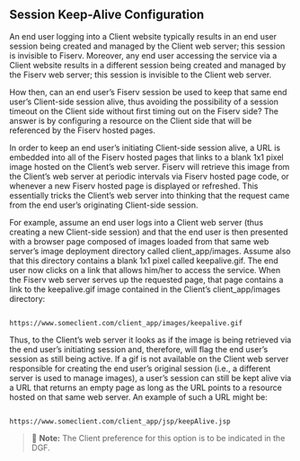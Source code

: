 ## Session Keep-Alive Configuration

An end user logging into a Client website typically results in an end user session being created and managed by the Client web server; this session is invisible to Fiserv. Moreover, any end user accessing the service via a Client website results in a different session being created and managed by the Fiserv web server; this session is invisible to the Client web server.

How then, can an end user’s Fiserv session be used to keep that same end user’s Client-side session alive, thus avoiding the possibility of a session timeout on the Client side without first timing out on the Fiserv side? The answer is by configuring a resource on the Client side that will be referenced by the Fiserv hosted pages.

In order to keep an end user’s initiating Client-side session alive, a URL is embedded into all of the Fiserv hosted pages that links to a blank 1x1 pixel image hosted on the Client’s web server. Fiserv will retrieve this image from the Client’s web server at periodic intervals via Fiserv hosted page code, or whenever a new Fiserv hosted page is displayed or refreshed. This essentially tricks the Client’s web server into thinking that the request came from the end user’s originating Client-side session.

For example, assume an end user logs into a Client web server (thus creating a new Client-side session) and that the end user is then presented with a browser page composed of images loaded from that same web server’s image deployment directory called client_app/images. Assume also that this directory contains a blank 1x1 pixel called keepalive.gif. The end user now clicks on a link that allows him/her to access the service. When the Fiserv web server serves up the requested page, that page contains a link to the keepalive.gif image contained in the Client’s client_app/images directory:
                            
                        https://www.someclient.com/client_app/images/keepalive.gif

Thus, to the Client’s web server it looks as if the image is being retrieved via the end user’s initiating session and, therefore, will flag the end user’s session as still being active.
If a gif is not available on the Client web server responsible for creating the end user’s original session (i.e., a different server is used to manage images), a user’s session can still be kept alive via a URL that returns an empty page as long as the URL points to a resource hosted on that same web server. An example of such a URL might be:
                                    
                        https://www.someclient.com/client_app/jsp/keepAlive.jsp

<!-- theme: info -->

>:memo: **Note:** The Client preference for this option is to be indicated in the DGF.
